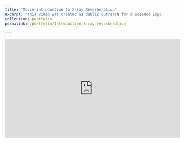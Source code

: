 ```yaml
---
title: "Movie introduction to X-ray Reverberation"
excerpt: "This video was created as public outreach for a science Expo in 2021 in HK and it itroduces X-ray reverberation <br/><img src='../images/X-ray_movie.png'>"
collection: portfolio
permalink: /portfolio/Introduction_X-ray_reverberation

---
```


<iframe width="560" height="315" src="https://www.youtube.com/embed/QXvJrJnXvqo" title="Introduction to X-ray reverberation" frameborder="0" allow="accelerometer; autoplay; clipboard-write; encrypted-media; gyroscope; picture-in-picture" allowfullscreen></iframe>